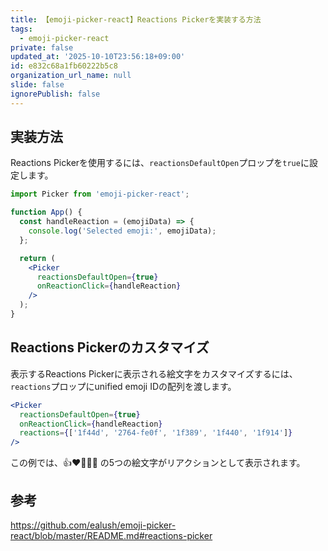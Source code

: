 ```yaml
---
title: 【emoji-picker-react】Reactions Pickerを実装する方法
tags:
  - emoji-picker-react
private: false
updated_at: '2025-10-10T23:56:18+09:00'
id: e832c68a1fb60222b5c8
organization_url_name: null
slide: false
ignorePublish: false
---
```

## 実装方法

Reactions Pickerを使用するには、`reactionsDefaultOpen`プロップを`true`に設定します。

```jsx
import Picker from 'emoji-picker-react';

function App() {
  const handleReaction = (emojiData) => {
    console.log('Selected emoji:', emojiData);
  };

  return (
    <Picker 
      reactionsDefaultOpen={true}
      onReactionClick={handleReaction}
    />
  );
}
```

## Reactions Pickerのカスタマイズ

表示するReactions Pickerに表示される絵文字をカスタマイズするには、`reactions`プロップにunified emoji IDの配列を渡します。

```jsx
<Picker 
  reactionsDefaultOpen={true}
  onReactionClick={handleReaction}
  reactions={['1f44d', '2764-fe0f', '1f389', '1f440', '1f914']}
/>
```

この例では、👍❤️🎉👀🤔 の5つの絵文字がリアクションとして表示されます。

## 参考

https://github.com/ealush/emoji-picker-react/blob/master/README.md#reactions-picker
